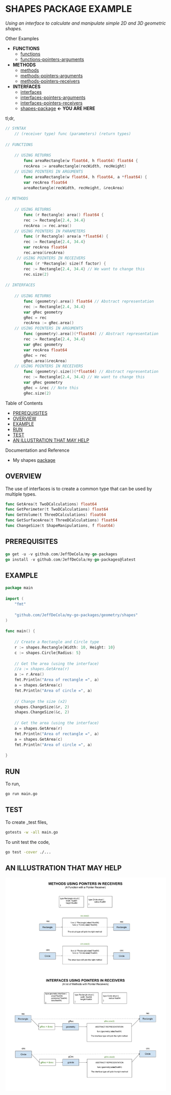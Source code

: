 # SHAPES PACKAGE EXAMPLE

_Using an interface to calculate and manipulate simple 2D and 3D geometric shapes._

Other Examples

* **FUNCTIONS**
  * [functions](https://github.com/JeffDeCola/my-go-examples/tree/master/functions-methods-interfaces/functions/functions)
  * [functions-pointers-arguments](https://github.com/JeffDeCola/my-go-examples/tree/master/functions-methods-interfaces/functions/functions-pointers-arguments)
* **METHODS**
  * [methods](https://github.com/JeffDeCola/my-go-examples/tree/master/functions-methods-interfaces/methods/methods)
  * [methods-pointers-arguments](https://github.com/JeffDeCola/my-go-examples/tree/master/functions-methods-interfaces/methods/methods-pointers-arguments)
  * [methods-pointers-receivers](https://github.com/JeffDeCola/my-go-examples/tree/master/functions-methods-interfaces/methods/methods-pointers-receivers)
* **INTERFACES**
  * [interfaces](https://github.com/JeffDeCola/my-go-examples/tree/master/functions-methods-interfaces/interfaces/interfaces)
  * [interfaces-pointers-arguments](https://github.com/JeffDeCola/my-go-examples/tree/master/functions-methods-interfaces/interfaces/interfaces-pointers-arguments)
  * [interfaces-pointers-receivers](https://github.com/JeffDeCola/my-go-examples/tree/master/functions-methods-interfaces/interfaces/interfaces-pointers-receivers)
  * [shapes-package](https://github.com/JeffDeCola/my-go-examples/tree/master/functions-methods-interfaces/interfaces/shapes-package)
    **<- YOU ARE HERE**

tl;dr,

```go
// SYNTAX
    // (receiver type) func (parameters) (return types)

// FUNCTIONS

    // USING RETURNS
        func areaRectangle(w float64, h float64) float64 {    
        recArea := areaRectangle(recWidth, recHeight)
    // USING POINTERS IN ARGUMENTS
        func areaRectangle(w float64, h float64, a *float64) {
        var recArea float64
        areaRectangle(recWidth, recHeight, &recArea)

// METHODS

    // USING RETURNS
        func (r Rectangle) area() float64 {
        rec := Rectangle{2.4, 34.4}
        recArea := rec.area()
    // USING POINTERS IN PARAMETERS
        func (r Rectangle) area(a *float64) {
        rec := Rectangle{2.4, 34.4}
        var recArea float64
        rec.area(&recArea)
     // USING POINTERS IN RECEIVERS
        func (r *Rectangle) size(f factor) {
        rec := Rectangle{2.4, 34.4} // We want to change this
        rec.size(2)

// INTERFACES
    
    // USING RETURNS
        func (geometry).area() float64 // Abstract representation
        rec := Rectangle{2.4, 34.4}
        var gRec geometry
        gRec = rec
        recArea := gRec.area()
    // USING POINTERS IN ARGUMENTS
        func (geometry).area()(*float64) // Abstract representation
        rec := Rectangle{2.4, 34.4}
        var gRec geometry
        var recArea float64
        gRec = rec
        gRec.area(&recArea)
    // USING POINTERS IN RECEIVERS
        func (geometry).size()(*float64) // Abstract representation
        rec := Rectangle{2.4, 34.4} // We want to change this
        var gRec geometry
        gRec = &rec // Note this
        gRec.size(2)
```

Table of Contents

* [PREREQUISITES](https://github.com/JeffDeCola/my-go-examples/tree/master/functions-methods-interfaces/interfaces/shapes-package#prerequisites)
* [OVERVIEW](https://github.com/JeffDeCola/my-go-examples/tree/master/functions-methods-interfaces/interfaces/shapes-package#overview)
* [EXAMPLE](https://github.com/JeffDeCola/my-go-examples/tree/master/functions-methods-interfaces/interfaces/shapes-package#example)
* [RUN](https://github.com/JeffDeCola/my-go-examples/tree/master/functions-methods-interfaces/interfaces/shapes-package#run)
* [TEST](https://github.com/JeffDeCola/my-go-examples/tree/master/functions-methods-interfaces/interfaces/shapes-package#test)
* [AN ILLUSTRATION THAT MAY HELP](https://github.com/JeffDeCola/my-go-examples/tree/master/functions-methods-interfaces/interfaces/shapes-package#an-illustration-that-may-help)

Documentation and Reference

* My shapes
  [package](https://github.com/JeffDeCola/my-go-packages/tree/master/geometry/shapes)

## OVERVIEW

The use of interfaces is to create a common type that can be used by
multiple types.

```go
func GetArea(t TwoDCalculations) float64
func GetPerimeter(t TwoDCalculations) float64
func GetVolume(t ThreeDCalculations) float64
func GetSurfaceArea(t ThreeDCalculations) float64
func ChangeSize(t ShapeManipulations, f float64)
```

## PREREQUISITES

```go
go get -u -v github.com/JeffDeCola/my-go-packages
go install -v github.com/JeffDeCola/my-go-packages@latest
```

## EXAMPLE

```go
package main

import (
    "fmt"

    "github.com/JeffDeCola/my-go-packages/geometry/shapes"
)

func main() {

    // Create a Rectangle and Circle type
    r := shapes.Rectangle{Width: 10, Height: 10}
    c := shapes.Circle{Radius: 5}

    // Get the area (using the interface)
    //a := shapes.GetArea(r)
    a := r.Area()
    fmt.Println("Area of rectangle =", a)
    a = shapes.GetArea(c)
    fmt.Println("Area of circle =", a)

    // Change the size (x2)
    shapes.ChangeSize(&r, 2)
    shapes.ChangeSize(&c, 2)

    // Get the area (using the interface)
    a = shapes.GetArea(r)
    fmt.Println("Area of rectangle =", a)
    a = shapes.GetArea(c)
    fmt.Println("Area of circle =", a)

}
```

## RUN

To run,

```bash
go run main.go
```

## TEST

To create _test files,

```bash
gotests -w -all main.go
```

To unit test the code,

```bash
go test -cover ./... 
```

## AN ILLUSTRATION THAT MAY HELP

![IMAGE - methods-interfaces-pointers-receivers.jpg - IMAGE](../../../docs/pics/functions-methods-interfaces/methods-interfaces-pointers-receivers.jpg)
